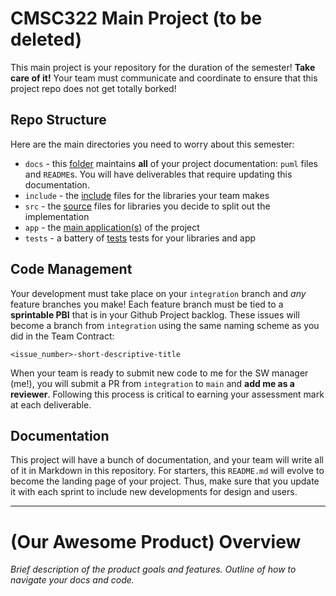# CMSC322 Main Project (to be deleted)

This main project is your repository for the duration of the semester! **Take care of it!**
Your team must communicate and coordinate to ensure that this project repo does not get totally borked!

## Repo Structure
Here are the main directories you need to worry about this semester:
+ `docs` - this [folder](docs/README.md) maintains **all** of your project documentation: `puml` files and `README`s. You will have deliverables that require updating this documentation.
+ `include` - the [include](include/INCLUDE.md) files for the libraries your team makes
+ `src` - the [source](src/SRC.md) files for libraries you decide to split out the implementation
+ `app` - the [main application(s)](app/APP.md) of the project
+ `tests` - a battery of [tests](tests/TESTS.md) tests for your libraries and app

## Code Management

Your development must take place on your `integration` branch and *any* feature branches you make!
Each feature branch must be tied to a **sprintable PBI** that is in your Github Project backlog.
These issues will become a branch from `integration` using the same naming scheme as you did in the Team Contract:
```
<issue_number>-short-descriptive-title
```

When your team is ready to submit new code to me for the SW manager (me!), you will submit a PR from `integration` to `main` and **add me as a reviewer**.
Following this process is critical to earning your assessment mark at each deliverable.

## Documentation

This project will have a bunch of documentation, and your team will write all of it in Markdown in this repository.
For starters, this `README.md` will evolve to become the landing page of your project.
Thus, make sure that you update it with each sprint to include new developments for design and users.
 
---

# (Our Awesome Product) Overview

*Brief description of the product goals and features. Outline of how to navigate your docs and code.*

